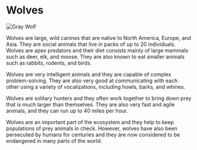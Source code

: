 # Wolves
![Gray Wolf](https://lh3.googleusercontent.com/bip/APOwr81opTBq3chNqJ2905pP8gDypj5aAjqq5wxgzJPadxePWuYAKagS9MDHkPEqz7HSG9MYYEHb7S_9-JhWxrXV8aRAguHWeoMdfxhMb9AU2VdMvtG_5twaJMHa9mWksHJpLmHEzACGL64isEUpHs9ssYAYRN6e1s_0j4iAMgHK_ax9iuELgS_y8H6U2Nc=w250-h200-p)

Wolves are large, wild canines that are native to North America, Europe, and Asia. They are social animals that live in packs of up to 20 individuals. Wolves are apex predators and their diet consists mainly of large mammals such as deer, elk, and moose. They are also known to eat smaller animals such as rabbits, rodents, and birds.

Wolves are very intelligent animals and they are capable of complex problem-solving. They are also very good at communicating with each other using a variety of vocalizations, including howls, barks, and whines.

Wolves are solitary hunters and they often work together to bring down prey that is much larger than themselves. They are also very fast and agile animals, and they can run up to 40 miles per hour.

Wolves are an important part of the ecosystem and they help to keep populations of prey animals in check. However, wolves have also been persecuted by humans for centuries and they are now considered to be endangered in many parts of the world.
